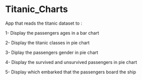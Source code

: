 # Titanic_Charts
App that reads the titanic dataset to :

1- Display the passengers ages in a bar chart

2- Display the titanic classes in pie chart

3- Diplay the passengers gender in pie chart

4- Display the survived and unsurvived passengers in pie chart

5- Display which embarked that the passengers board the ship
